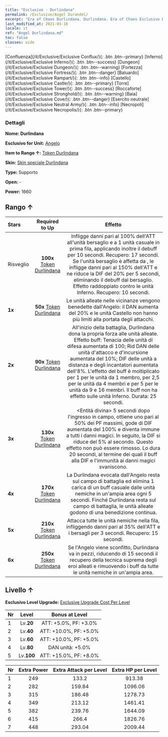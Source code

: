 ```yaml
---
title: "Esclusivo - Durlindana"
permalink: /Exclusive/Angel Durandel/
excerpt: "Era of Chaos Durlindana. Durlindana. Era of Chaos Esclusivo Durlindana. Angelo Esclusivo."
last_modified_at: 2021-03-18
locale: it
ref: "Angel Durlindana.md"
toc: false
classes: wide
---
```

 [Confluenza](/it/Exclusive/Exclusive Conflux/){: .btn .btn--primary} [Inferno](/it/Exclusive/Exclusive Inferno/){: .btn .btn--success} [Dungeon](/it/Exclusive/Exclusive Dungeon/){: .btn .btn--warning} [Fortezza](/it/Exclusive/Exclusive Fortress/){: .btn .btn--danger} [Baluardo](/it/Exclusive/Exclusive Rampart/){: .btn .btn--info} [Castello](/it/Exclusive/Exclusive Castle/){: .btn .btn--primary} [Torre](/it/Exclusive/Exclusive Tower/){: .btn .btn--success} [Roccaforte](/it/Exclusive/Exclusive Stronghold/){: .btn .btn--warning} [Baia](/it/Exclusive/Exclusive Cove/){: .btn .btn--danger} [Esercito neutrale](/it/Exclusive/Exclusive Neutral Army/){: .btn .btn--info} [Necropoli](/it/Exclusive/Exclusive Necropolis/){: .btn .btn--primary} 

### Dettagli
 **Nome: Durlindana** 

 **Esclusivo for Unit:** [Angelo](/it/units/Angel/) 

 **Item to Rango ↑:** [Token Durlindana](/it/Items/con_973/)

 **Skin:** [Skin speciale Durlindana](/it/Items/con_641/)

 **Type:** Supporto

 **Open:** -

 **Power:** 1660

## Rango ↑

  |     Stars    |  Required to Up | Effetto |
  |:-------------|:---------------:|:---------------:|
  |  Risveglio  | **100x** [Token Durlindana](/it/Items/con_973/) | <Rappresaglia> Infligge danni pari al 100% dell'ATT all'unità bersaglio e a 1 unità casuale in prima fila, applicando inoltre il debuff <Rappresaglia> per 10 secondi. Recupero: 17 secondi. Se l'unità bersaglio è affetta da <Rappresaglia>, le infligge danni pari al 150% dell'ATT e ne riduce la DIF del 20% per 5 secondi, eliminando il debuff <Rappresaglia> dal bersaglio. Effetto raddoppiato contro le unità Inferno. Recupero: 10 secondi. |
  | **1x** <i class="fas fa-star"/> | **50x** [Token Durlindana](/it/Items/con_973/) | Le unità alleate nelle vicinanze vengono benedette dall'Angelo: il DAN aumenta del 20% e le unità Castello non hanno più limiti alla portata degli attacchi. |
  | **2x** <i class="fas fa-star"/> | **90x** [Token Durlindana](/it/Items/con_973/) | <Durlindana> All'inizio della battaglia, Durlindana dona la propria forza alle unità alleate. Effetto buff: Tenacia delle unità di difesa aumentata di 100; Rid DAN delle unità d'attacco e d'incursione aumentata del 10%; DIF delle unità a distanza e degli incantatori aumentata dell'8%. L'effetto del buff è moltiplicato per 1 per le unità da 1 membro, per 2,5 per le unità da 4 membri e per 5 per le unità da 9 e 16 membri. Il buff non ha effetto sulle unità Inferno. Durata: 25 secondi. |
  | **3x** <i class="fas fa-star"/> | **130x** [Token Durlindana](/it/Items/con_973/) | <Entità divina> 5 secondi dopo l'ingresso in campo, ottiene uno <scudo> pari al 50% dei PF massimi, gode di DIF aumentata del 100% e diventa immune a tutti i danni magici. In seguito, la DIF si riduce del 5% al secondo. Questo effetto non può essere rimosso. Lo <scudo> dura 20 secondi, al termine dei quali il buff alla DIF e l'immunità ai danni magici svaniscono. |
  | **4x** <i class="fas fa-star"/> | **170x** [Token Durlindana](/it/Items/con_973/) | La Durlindana evocata dall'Angelo resta sul campo di battaglia ed elimina 1 carica di un buff casuale dalle unità nemiche in un'ampia area ogni 5 secondi. Finché Durlindana resta sul campo di battaglia, le unità alleate godono di una benedizione continua. |
  | **5x** <i class="fas fa-star"/> | **210x** [Token Durlindana](/it/Items/con_973/) | <Castigo> Attacca tutte le unità nemiche nella fila, infliggendo danni pari al 35% dell'ATT e <stordendo> i bersagli per 3 secondi. Recupero: 15 secondi. |
  | **6x** <i class="fas fa-star"/> | **250x** [Token Durlindana](/it/Items/con_973/) | Se l'Angelo viene sconfitto, Durlindana va in pezzi, riducendo di 15 secondi il recupero della tecnica suprema degli eroi alleati e rimuovendo i buff da tutte le unità nemiche in un'ampia area. |


## Livello ↑
 **Esclusivo Level Upgrade:** [Exclusive Upgrade Cost Per Level](/Exclusive/ExclusiveUpgradeCostPerLevel/)

  |  Nr  |   Level  | Bonus at Level |
  |:-----|:--------:|:--------------:|
  | 1 | Lv.**20** | ATT: +5.0%, PF: +3.0% |
  | 2 | Lv.**40** | ATT: +10.0%, PF: +5.0% |
  | 3 | Lv.**60** | ATT: +10.0%, PF: +5.0% |
  | 4 | Lv.**80** | DAN unità: +5.0% |
  | 5 | Lv.**100** | ATT: +15.0%, PF: +8.0% |


  |  Nr  |  Extra Power | Extra Attack per Level | Extra HP per Level |
  |:-----|:--------:|:--------:|:--------:|
  | 1 | 249 | 133.2 | 913.38 |
  | 2 | 282 | 159.84 | 1096.06 |
  | 3 | 315 | 186.48 | 1278.73 |
  | 4 | 349 | 213.12 | 1461.41 |
  | 5 | 382 | 239.76 | 1644.09 |
  | 6 | 415 | 266.4 | 1826.76 |
  | 7 | 448 | 293.04 | 2009.44 |


